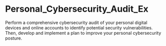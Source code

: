 # Personal_Cybersecurity_Audit_Ex
Perform a comprehensive cybersecurity audit of your personal digital devices and online accounts to identify potential security vulnerabilities. Then, develop and implement a plan to improve your personal cybersecurity posture.
